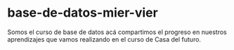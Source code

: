 # base-de-datos-mier-vier
Somos el curso de base de datos acá compartimos el progreso en nuestros aprendizajes que vamos realizando en el curso de Casa del futuro.
